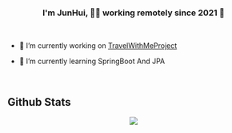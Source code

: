 
### <div align="center">I'm JunHui, 👨‍💻 working remotely since 2021 🚀</div>  
<br/> 

- 🔭 I’m currently working on [TravelWithMeProject](https://github.com/TravelWithMeProject)  
  

- 🌱 I’m currently learning SpringBoot And JPA  
  

<br/>  


## Github Stats  
<div align="center"><img src="https://github-readme-stats.vercel.app/api?username=VenusIm&show_icons=true&count_private=true&hide_border=true" align="center" /></div>  

<br/> 

<!--
**VenusIm/VenusIm** is a ✨ _special_ ✨ repository because its `README.md` (this file) appears on your GitHub profile.

Here are some ideas to get you started:

- 🔭 I’m currently working on ...
- 🌱 I’m currently learning ...
- 👯 I’m looking to collaborate on ...
- 🤔 I’m looking for help with ...
- 💬 Ask me about ...
- 📫 How to reach me: ...
- 😄 Pronouns: ...
- ⚡ Fun fact: ...
-->
